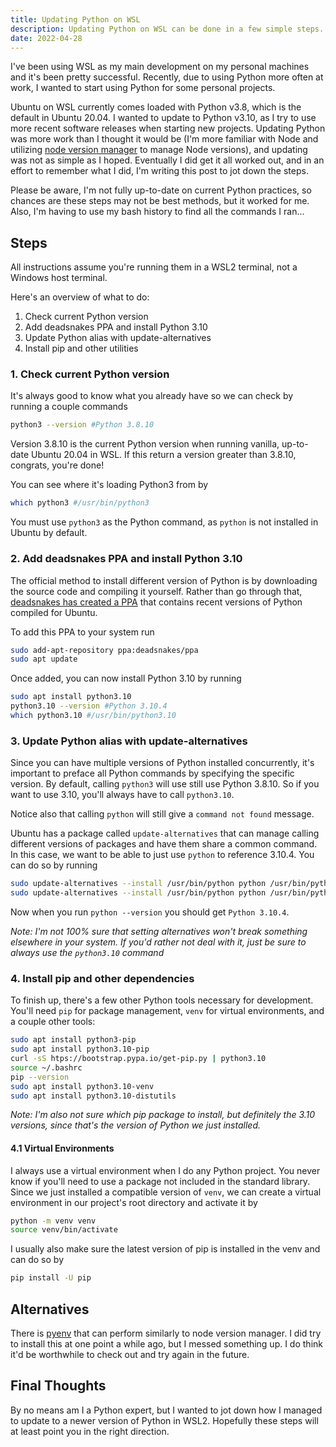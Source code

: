 ```yaml
---
title: Updating Python on WSL
description: Updating Python on WSL can be done in a few simple steps.
date: 2022-04-28
---
```


I've been using WSL as my main development on my personal machines and it's been pretty successful. Recently, due to using Python more often at work, I wanted to start using Python for some personal projects.

Ubuntu on WSL currently comes loaded with Python v3.8, which is the default in Ubuntu 20.04. I wanted to update to Python v3.10, as I try to use more recent software releases when starting new projects. Updating Python was more work than I thought it would be (I'm more familiar with Node and utilizing [node version manager](https://github.com/nvm-sh/nvm) to manage Node versions), and updating was not as simple as I hoped. Eventually I did get it all worked out, and in an effort to remember what I did, I'm writing this post to jot down the steps. 

Please be aware, I'm not fully up-to-date on current Python practices, so chances are these steps may not be best methods, but it worked for me. Also, I'm having to use my bash history to find all the commands I ran...

## Steps

All instructions assume you're running them in a WSL2 terminal, not a Windows host terminal.

Here's an overview of what to do:
1. Check current Python version
2. Add deadsnakes PPA and install Python 3.10
3. Update Python alias with update-alternatives
4. Install pip and other utilities

### 1. Check current Python version

It's always good to know what you already have so we can check by running a couple commands

```bash
python3 --version #Python 3.8.10
```
Version 3.8.10 is the current Python version when running  vanilla, up-to-date Ubuntu 20.04 in WSL. If this return a version greater than 3.8.10, congrats, you're done!

You can see where it's loading Python3 from by 

```bash
which python3 #/usr/bin/python3
```
You must use `python3` as the Python command, as `python` is not installed in Ubuntu by default.

### 2. Add deadsnakes PPA and install Python 3.10

The official method to install different version of Python is by downloading the source code and compiling it yourself. Rather than go through that, [deadsnakes has created a PPA](https://launchpad.net/~deadsnakes/+archive/ubuntu/ppa) that contains recent versions of Python compiled for Ubuntu. 

To add this PPA to your system run

```bash
sudo add-apt-repository ppa:deadsnakes/ppa
sudo apt update
```
Once added, you can now install Python 3.10 by running

```bash
sudo apt install python3.10
python3.10 --version #Python 3.10.4
which python3.10 #/usr/bin/python3.10
```

### 3. Update Python alias with update-alternatives

Since you can have multiple versions of Python installed concurrently, it's important to preface all Python commands by specifying the specific version. By default, calling `python3` will use still use Python 3.8.10. So if you want to use 3.10, you'll always have to call `python3.10`.

Notice also that calling `python` will still give a `command not found` message.

Ubuntu has a package called `update-alternatives` that can manage calling different versions of packages and have them share a common command. In this case, we want to be able to just use `python` to reference 3.10.4. You can do so by running

```bash
sudo update-alternatives --install /usr/bin/python python /usr/bin/python3.8 1
sudo update-alternatives --install /usr/bin/python python /usr/bin/python3.10 2
```
Now when you run `python --version` you should get `Python 3.10.4`.

*Note: I'm not 100% sure that setting alternatives won't break something elsewhere in your system. If you'd rather not deal with it, just be sure to always use the `python3.10` command*

### 4. Install pip and other dependencies

To finish up, there's a few other Python tools necessary for development. You'll need `pip` for package management, `venv` for virtual environments, and a couple other tools:

```bash
sudo apt install python3-pip
sudo apt install python3.10-pip
curl -sS htps://bootstrap.pypa.io/get-pip.py | python3.10
source ~/.bashrc
pip --version
sudo apt install python3.10-venv
sudo apt install python3.10-distutils
```
*Note: I'm also not sure which pip package to install, but definitely the 3.10 versions, since that's the version of Python we just installed.*

#### 4.1 Virtual Environments
I always use a virtual environment when I do any Python project. You never know if you'll need to use a package not included in the standard library. Since we just installed a compatible version of `venv`, we can create a virtual environment in our project's root directory and activate it by

```bash
python -m venv venv
source venv/bin/activate
```
I usually also make sure the latest version of pip is installed in the venv and can do so by

```bash
pip install -U pip
```

## Alternatives
There is [pyenv](https://github.com/pyenv/pyenv) that can perform similarly to node version manager. I did try to install this at one point a while ago, but I messed something up. I do think it'd be worthwhile to check out and try again in the future. 

## Final Thoughts
By no means am I a Python expert, but I wanted to jot down how I managed to update to a newer version of Python in WSL2. Hopefully these steps will at least point you in the right direction.
